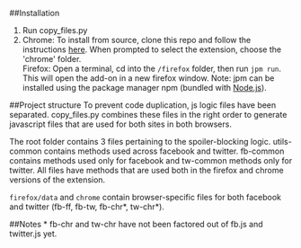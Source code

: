 ##Installation
1. Run copy_files.py
2. Chrome: To install from source, clone this repo and follow the instructions [here](https://developer.chrome.com/extensions/getstarted#unpacked). When prompted to select the extension, choose the 'chrome' folder.<br>
Firefox: Open a terminal, cd into the `/firefox` folder, then run `jpm run`. This will open the add-on in a new firefox window. Note: jpm can be installed using the package manager npm (bundled with [Node.js](https://nodejs.org/)).

##Project structure
To prevent code duplication, js logic files have been separated. copy_files.py combines these files in the right order to generate javascript files that are used for both sites in both browsers.

The root folder contains 3 files pertaining to the spoiler-blocking logic. utils-common contains methods used across facebook and twitter. fb-common contains methods used only for facebook and tw-common methods only for twitter. All files have methods that are used both in the firefox and chrome versions of the extension.

`firefox/data` and `chrome` contain browser-specific files for both facebook and twitter (fb-ff, fb-tw, fb-chr\*, tw-chr\*).

##Notes
\* fb-chr and tw-chr have not been factored out of fb.js and twitter.js yet.